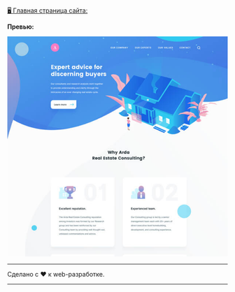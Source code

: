 [🖥️ Главная страница сайта:](https://dzmitry-kubarski.github.io/100-days-of-code/projects/layout-2/index.html)

**Превью:**

![Preview](preview.jpg "Preview")

------------

Сделано с ❤️ к web-разработке.

------------